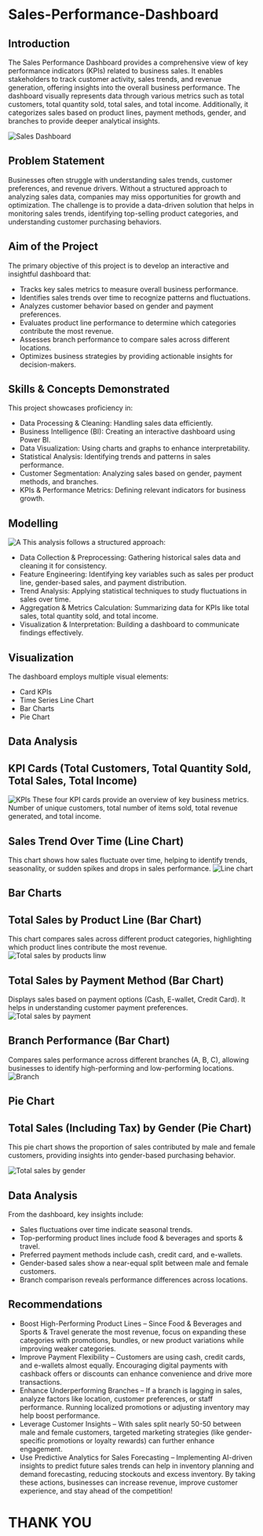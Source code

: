 # Sales-Performance-Dashboard
## Introduction
The Sales Performance Dashboard provides a comprehensive view of key performance indicators (KPIs) related to business sales. It enables stakeholders to track customer activity, sales trends, and revenue generation, offering insights into the overall business performance. The dashboard visually represents data through various metrics such as total customers, total quantity sold, total sales, and total income. Additionally, it categorizes sales based on product lines, payment methods, gender, and branches to provide deeper analytical insights.

![Sales Dashboard](https://github.com/user-attachments/assets/8fe5c272-3a60-4fbd-b102-41d3a519b3b4)
## Problem Statement
Businesses often struggle with understanding sales trends, customer preferences, and revenue drivers. Without a structured approach to analyzing sales data, companies may miss opportunities for growth and optimization. The challenge is to provide a data-driven solution that helps in monitoring sales trends, identifying top-selling product categories, and understanding customer purchasing behaviors.
## Aim of the Project
The primary objective of this project is to develop an interactive and insightful dashboard that:
- Tracks key sales metrics to measure overall business performance.
- Identifies sales trends over time to recognize patterns and fluctuations.
- Analyzes customer behavior based on gender and payment preferences.
- Evaluates product line performance to determine which categories contribute the most revenue.
- Assesses branch performance to compare sales across different locations.
- Optimizes business strategies by providing actionable insights for decision-makers.
## Skills & Concepts Demonstrated
This project showcases proficiency in:
- Data Processing & Cleaning: Handling sales data efficiently.
- Business Intelligence (BI): Creating an interactive dashboard using Power BI.
- Data Visualization: Using charts and graphs to enhance interpretability.
- Statistical Analysis: Identifying trends and patterns in sales performance.
- Customer Segmentation: Analyzing sales based on gender, payment methods, and branches.
- KPIs & Performance Metrics: Defining relevant indicators for business growth.
## Modelling
![A](https://github.com/user-attachments/assets/3e4e162d-807b-4956-8a3e-50b0b8e11bb8)
This analysis follows a structured approach:
- Data Collection & Preprocessing: Gathering historical sales data and cleaning it for consistency.
- Feature Engineering: Identifying key variables such as sales per product line, gender-based sales, and payment distribution.
- Trend Analysis: Applying statistical techniques to study fluctuations in sales over time.
- Aggregation & Metrics Calculation: Summarizing data for KPIs like total sales, total quantity sold, and total income.
- Visualization & Interpretation: Building a dashboard to communicate findings effectively.
## Visualization
The dashboard employs multiple visual elements:
- Card KPIs
- Time Series Line Chart
- Bar Charts
- Pie Chart
## Data Analysis
## KPI Cards (Total Customers, Total Quantity Sold, Total Sales, Total Income)
![KPIs](https://github.com/user-attachments/assets/6aaade24-c523-4745-af67-820a4d838ee4)
These four KPI cards provide an overview of key business metrics. Number of unique customers, total number of items sold, total revenue generated, and total income. 
## Sales Trend Over Time (Line Chart)
This chart shows how sales fluctuate over time, helping to identify trends, seasonality, or sudden spikes and drops in sales performance.
![Line chart](https://github.com/user-attachments/assets/d854aee2-8628-49d8-8360-90fd02b4eb6d)
## Bar Charts
## Total Sales by Product Line (Bar Chart)
This chart compares sales across different product categories, highlighting which product lines contribute the most revenue.
![Total sales by products linw](https://github.com/user-attachments/assets/af4c5cf9-c4cd-4547-8e63-6a4789f565e5)
## Total Sales by Payment Method (Bar Chart)
Displays sales based on payment options (Cash, E-wallet, Credit Card). It helps in understanding customer payment preferences.
![Total sales by payment](https://github.com/user-attachments/assets/482fad18-80ec-40d4-ba04-2c3c0fb609e5)
## Branch Performance (Bar Chart)
Compares sales performance across different branches (A, B, C), allowing businesses to identify high-performing and low-performing locations.
![Branch](https://github.com/user-attachments/assets/5cb9edb9-3d85-4955-b50c-701a7209841d)
## Pie Chart
## Total Sales (Including Tax) by Gender (Pie Chart)
This pie chart shows the proportion of sales contributed by male and female customers, providing insights into gender-based purchasing behavior.

![Total sales by gender](https://github.com/user-attachments/assets/b7c6ffd1-2b1f-43fd-89c9-c4af9f4047f1)
## Data Analysis
From the dashboard, key insights include:
- Sales fluctuations over time indicate seasonal trends.
- Top-performing product lines include food & beverages and sports & travel.
- Preferred payment methods include cash, credit card, and e-wallets.
- Gender-based sales show a near-equal split between male and female customers.
- Branch comparison reveals performance differences across locations.
## Recommendations
- Boost High-Performing Product Lines – Since Food & Beverages and Sports & Travel generate the most revenue, focus on expanding these categories with promotions, bundles, or new product variations while improving weaker categories.
- Improve Payment Flexibility – Customers are using cash, credit cards, and e-wallets almost equally. Encouraging digital payments with cashback offers or discounts can enhance convenience and drive more transactions.
- Enhance Underperforming Branches – If a branch is lagging in sales, analyze factors like location, customer preferences, or staff performance. Running localized promotions or adjusting inventory may help boost performance.
- Leverage Customer Insights – With sales split nearly 50-50 between male and female customers, targeted marketing strategies (like gender-specific promotions or loyalty rewards) can further enhance engagement.
- Use Predictive Analytics for Sales Forecasting – Implementing AI-driven insights to predict future sales trends can help in inventory planning and demand forecasting, reducing stockouts and excess inventory.
By taking these actions, businesses can increase revenue, improve customer experience, and stay ahead of the competition! 
# THANK YOU
